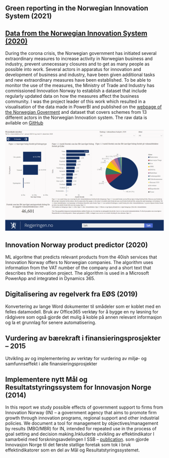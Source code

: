## Green reporting in the Norwegian Innovation System (2021)


## [Data from the Norwegian Innovation System (2020)](https://github.com/innovationnorway/analysis-innovation-policy-data)
During the corona crisis, the Norwegian government has initiated several extraordinary measures to increase activity in Norwegian business and industry, prevent unnecessary closures and to get as many people as possible into work. Several actors in apparatus for innovation and development of business and industry, have been given additional tasks and new extraordinary measures have been established. To be able to monitor the use of the measures, the Ministry of Trade and Industry has commissioned Innovation Norway to establish a dataset that include regularly updated data on how the measures affect the business community. I was the project leader of this work which resulted in a visualisation of the data made in PowerBI and  published on the [webpage of the Norwegian Goverment](https://www.regjeringen.no/no/tema/naringsliv/sporsmal-og-svar-for-norske-bedrifter-om-koronautbruddet/koronadata/id2740151/) and dataset that covers schemes from 13 different actors in the Norwegian Innovation system. The raw data is avilable on [GitHub](https://github.com/innovationnorway/analysis-innovation-policy-data)
 
![](/images/statistikkbank.png)

## Innovation Norway product predictor (2020) 
ML algoritme that predicts relevant products from the 40ish services that Innovation Norway offers to Norwegian companies. The algorithm uses information from the VAT number of the company and a short text that describes the innovation project. The algorithm is used in a Microsoft PowerApp and integrated in Dynamics 365.

## Digitalisering av regelverk fra EØS (2019)
Konvertering av lange Word dokumenter til smådeler som er koblet med en felles datamodell. Bruk av Office365 verktøy for å bygge en ny løsning for rådgivere som også gjorde det mulig å koble på annen relevant informasjon og la et grunnlag for senere automatisering. 

## Vurdering av bærekraft i finansieringsprosjekter – 2015 
Utvikling av og implementering av verktøy for vurdering av miljø- og samfunnseffekt i alle finansieringsprosjekter 

## Implementere nytt Mål og Resultatstyringssystem for Innovasjon Norge (2014)
In this report we study possible effects of government support to firms from
Innovation Norway (IN) – a government agency that aims to promote firm growth
through innovation programs, regional support and other industrial policies. We
document a tool for management by objectives/management by results
(MBO/MBR) for IN, intended for repeated use in the process of goal setting and
decision making.Inkluderte utvikling av effektindikator I samarbeid med forskningsavdelingen I SSB – [publication](https://www.ssb.no/virksomheter-foretak-og-regnskap/artikler-og-publikasjoner/_attachment/237374?_ts=14f4b02a260). som gjorde Innovasjon Norge til det første statlige foretak som tok i bruk effektindikatorer som en del av Mål og Resultatstyringssystemet. 